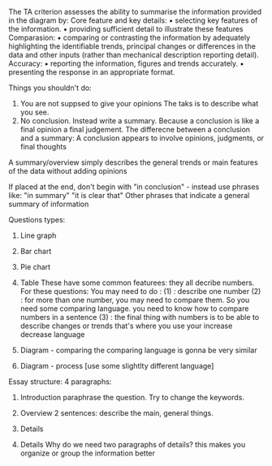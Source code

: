 The TA criterion assesses the ability to summarise the information provided in the
diagram by:
Core feature and key details: 
▪ selecting key features of the information.
▪ providing sufficient detail to illustrate these features
Comparasion: 
▪ comparing or contrasting the information by adequately highlighting the
identifiable trends, principal changes or differences in the data and other
inputs (rather than mechanical description reporting detail).
Accuracy: 
▪ reporting the information, figures and trends accurately.
▪ presenting the response in an appropriate format.



Things you shouldn't do:
1. You are not suppsed to give your opinions
The taks is to describe what you see. 
2. No conclusion. Instead write a summary.
Because a conclusion is like a final opinion a final judgement. 
The differecne between a conclusion and a summary: 
A conclusion appears to involve opinions, judgments, or final thoughts

A summary/overview simply describes the general trends or main features of the data without adding opinions

If placed at the end, don't begin with "in conclusion" - instead use phrases like:
"in summary"
"it is clear that"
Other phrases that indicate a general summary of information



Questions types:
1. Line graph
2. Bar chart
3. Pie chart
4. Table 
These have some common featurees: they all decribe numbers. 
For these questions: You may need to do :
(1) :  describe one number 
(2) : for more than one number, you may need to compare them. 
So you need some comparing language. you need to know how to compare numbers in a sentence
(3) : the final thing with numbers is to be able to describe changes or trends
that's where you use your increase decrease language

5. Diagram - comparing
the comparing language is gonna be very similar
6. Diagram - process   [use some slightlty different language]

Essay structure:
4 paragraphs:
1. Introduction
    paraphrase the question. Try to change the keywords. 

2. Overview
  2 sentences: describe the main, general things. 

3. Details
4. Details 
Why do we need two paragraphs of details?
this makes you organize or group the information better


